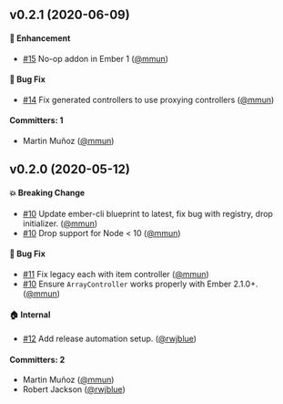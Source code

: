 ## v0.2.1 (2020-06-09)

#### :rocket: Enhancement
* [#15](https://github.com/emberjs/ember-legacy-controllers/pull/15) No-op addon in Ember 1 ([@mmun](https://github.com/mmun))

#### :bug: Bug Fix
* [#14](https://github.com/emberjs/ember-legacy-controllers/pull/14) Fix generated controllers to use proxying controllers ([@mmun](https://github.com/mmun))

#### Committers: 1
- Martin Muñoz ([@mmun](https://github.com/mmun))


## v0.2.0 (2020-05-12)

#### :boom: Breaking Change
* [#10](https://github.com/emberjs/ember-legacy-controllers/pull/10) Update ember-cli blueprint to latest, fix bug with registry, drop initializer. ([@mmun](https://github.com/mmun))
* [#10](https://github.com/emberjs/ember-legacy-controllers/pull/10) Drop support for Node < 10 ([@mmun](https://github.com/mmun))

#### :bug: Bug Fix
* [#11](https://github.com/emberjs/ember-legacy-controllers/pull/11) Fix legacy each with item controller ([@mmun](https://github.com/mmun))
* [#10](https://github.com/emberjs/ember-legacy-controllers/pull/10) Ensure `ArrayController` works properly with Ember 2.1.0+. ([@mmun](https://github.com/mmun))

#### :house: Internal
* [#12](https://github.com/emberjs/ember-legacy-controllers/pull/12) Add release automation setup. ([@rwjblue](https://github.com/rwjblue))

#### Committers: 2
- Martin Muñoz ([@mmun](https://github.com/mmun))
- Robert Jackson ([@rwjblue](https://github.com/rwjblue))


